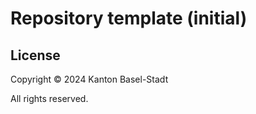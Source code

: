 # Repository template (initial)

## License

Copyright © 2024 Kanton Basel-Stadt

All rights reserved.
